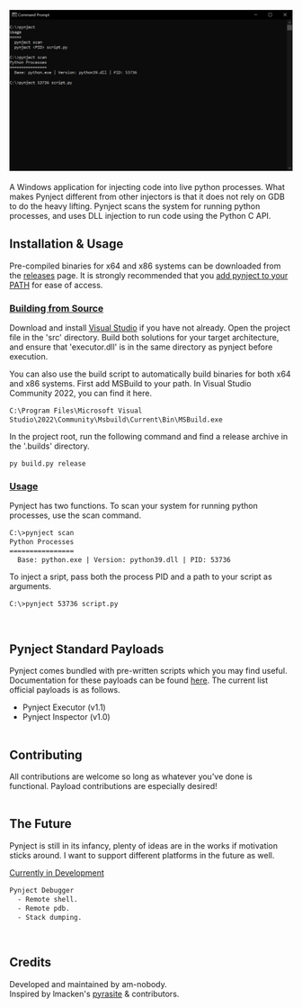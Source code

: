 ![Screenshot](docs/images/showcase.png)
<br><br>
A Windows application for injecting code into live python processes. What makes Pynject different from other injectors is that it does not rely on GDB to do the heavy lifting. Pynject scans the system for running python processes, and uses DLL injection to run code using the Python C API.
<br>

## Installation & Usage
Pre-compiled binaries for x64 and x86 systems can be downloaded from the [releases](https://github.com/am-nobody/pynject/releases) page. It is strongly recommended that you [add pynject to your PATH](https://www.architectryan.com/2018/03/17/add-to-the-path-on-windows-10/) for ease of access.
### <ins>Building from Source</ins>
Download and install [Visual Studio](https://visualstudio.microsoft.com/) if you have not already.
Open the project file in the 'src' directory. Build both solutions for your target architecture, and ensure that 'executor.dll' is in the same directory as pynject before execution.

You can also use the build script to automatically build binaries for both x64 and x86 systems. First add MSBuild to your path. In Visual Studio Community 2022, you can find it here.

```
C:\Program Files\Microsoft Visual Studio\2022\Community\Msbuild\Current\Bin\MSBuild.exe
```

In the project root, run the following command and find a release archive in the '.builds' directory.

```
py build.py release
```
### <ins>Usage</ins>
Pynject has two functions. To scan your system for running python processes, use the scan command.
```
C:\>pynject scan
Python Processes
================
  Base: python.exe | Version: python39.dll | PID: 53736
```
To inject a sript, pass both the process PID and a path to your script as arguments.
```
C:\>pynject 53736 script.py
```
<br>

## Pynject Standard Payloads
Pynject comes bundled with pre-written scripts which you may find useful. Documentation for these payloads can be found [here](https://github.com/am-nobody/pynject/tree/master/docs/payloads). The current list official payloads is as follows.
* Pynject Executor (v1.1)
* Pynject Inspector (v1.0)
<br><br>

## Contributing
All contributions are welcome so long as whatever you've done is functional. Payload contributions are especially desired!
<br><br>

## The Future
Pynject is still in its infancy, plenty of ideas are in the works if motivation sticks around. I want to support different platforms in the future as well.

<ins>Currently in Development</ins>
```
Pynject Debugger
  - Remote shell.
  - Remote pdb.
  - Stack dumping.
```
<br>

## Credits
Developed and maintained by am-nobody.<br>
Inspired by lmacken's [pyrasite](https://github.com/lmacken/pyrasite) & contributors.
